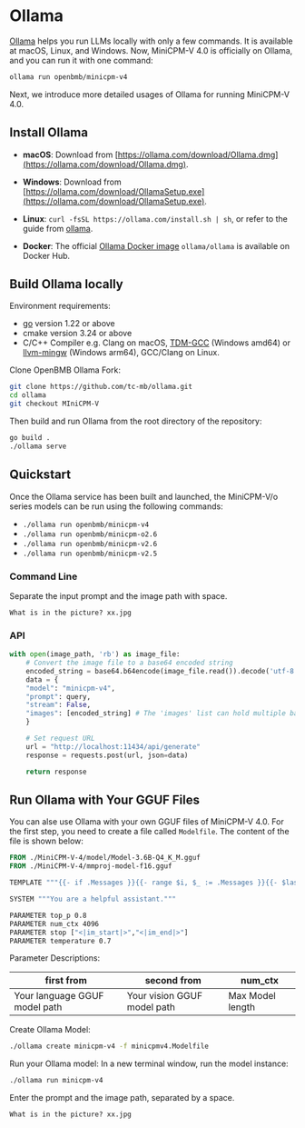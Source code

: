 # Ollama

[Ollama](https://ollama.com/) helps you run LLMs locally with only a few commands. It is available at macOS, Linux, and Windows. Now, MiniCPM-V 4.0 is officially on Ollama, and you can run it with one command:

```bash
ollama run openbmb/minicpm-v4
```

Next, we introduce more detailed usages of Ollama for running MiniCPM-V 4.0.

## Install Ollama

*   **macOS**: Download from [https://ollama.com/download/Ollama.dmg](https://ollama.com/download/Ollama.dmg).

*   **Windows**: Download from [https://ollama.com/download/OllamaSetup.exe](https://ollama.com/download/OllamaSetup.exe).

*   **Linux**: `curl -fsSL https://ollama.com/install.sh | sh`, or refer to the guide from [ollama](https://github.com/ollama/ollama/blob/main/docs/linux.md).

*   **Docker**: The official [Ollama Docker image](https://hub.docker.com/r/ollama/ollama) `ollama/ollama` is available on Docker Hub.

## Build Ollama locally

Environment requirements:

- [go](https://go.dev/doc/install) version 1.22 or above
- cmake version 3.24 or above
- C/C++ Compiler e.g. Clang on macOS, [TDM-GCC](https://github.com/jmeubank/tdm-gcc/releases) (Windows amd64) or [llvm-mingw](https://github.com/mstorsjo/llvm-mingw) (Windows arm64), GCC/Clang on Linux.

Clone OpenBMB Ollama Fork:

```sh
git clone https://github.com/tc-mb/ollama.git
cd ollama
git checkout MIniCPM-V
```

Then build and run Ollama from the root directory of the repository:

```sh
go build .
./ollama serve
```

## Quickstart

Once the Ollama service has been built and launched, the MiniCPM-V/o series models can be run using the following commands:

*   `./ollama run openbmb/minicpm-v4`
*   `./ollama run openbmb/minicpm-o2.6`
*   `./ollama run openbmb/minicpm-v2.6`
*   `./ollama run openbmb/minicpm-v2.5`

### Command Line
Separate the input prompt and the image path with space.
```
What is in the picture? xx.jpg
```

### API
```python
with open(image_path, 'rb') as image_file:
    # Convert the image file to a base64 encoded string
    encoded_string = base64.b64encode(image_file.read()).decode('utf-8')
    data = {
    "model": "minicpm-v4",
    "prompt": query,
    "stream": False,
    "images": [encoded_string] # The 'images' list can hold multiple base64-encoded images.
    }

    # Set request URL
    url = "http://localhost:11434/api/generate"
    response = requests.post(url, json=data)

    return response
```

## Run Ollama with Your GGUF Files

You can alse use Ollama with your own GGUF files of MiniCPM-V 4.0. For the first step, you need to create a file called `Modelfile`. The content of the file is shown below:

```dockerfile
FROM ./MiniCPM-V-4/model/Model-3.6B-Q4_K_M.gguf
FROM ./MiniCPM-V-4/mmproj-model-f16.gguf

TEMPLATE """{{- if .Messages }}{{- range $i, $_ := .Messages }}{{- $last := eq (len (slice $.Messages $i)) 1 -}}<|im_start|>{{ .Role }}{{ .Content }}{{- if $last }}{{- if (ne .Role "assistant") }}<|im_end|><|im_start|>assistant{{ end }}{{- else }}<|im_end|>{{ end }}{{- end }}{{- else }}{{- if .System }}<|im_start|>system{{ .System }}<|im_end|>{{ end }}{{ if .Prompt }}<|im_start|>user{{ .Prompt }}<|im_end|>{{ end }}<|im_start|>assistant{{ end }}{{ .Response }}{{ if .Response }}<|im_end|>{{ end }}"""

SYSTEM """You are a helpful assistant."""

PARAMETER top_p 0.8
PARAMETER num_ctx 4096
PARAMETER stop ["<|im_start|>","<|im_end|>"]
PARAMETER temperature 0.7
```

Parameter Descriptions:

| first from | second from | num_ctx |
|-----|-----|-----|
| Your language GGUF model path | Your vision GGUF model path | Max Model length |

Create Ollama Model:
```bash
./ollama create minicpm-v4 -f minicpmv4.Modelfile
```

Run your Ollama model:
In a new terminal window, run the model instance:
```bash
./ollama run minicpm-v4
```

Enter the prompt and the image path, separated by a space.
```
What is in the picture? xx.jpg
```
